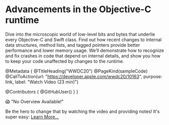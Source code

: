 # Advancements in the Objective-C runtime

Dive into the microscopic world of low-level bits and bytes that underlie every Objective-C and Swift class. Find out how recent changes to internal data structures, method lists, and tagged pointers provide better performance and lower memory usage. We’ll demonstrate how to recognize and fix crashes in code that depend on internal details, and show you how to keep your code unaffected by changes to the runtime.

@Metadata {
   @TitleHeading("WWDC20")
   @PageKind(sampleCode)
   @CallToAction(url: "https://developer.apple.com/wwdc20/10163", purpose: link, label: "Watch Video (23 min)")

   @Contributors {
      @GitHubUser(<replace this with your GitHub handle>)
   }
}

😱 "No Overview Available!"

Be the hero to change that by watching the video and providing notes! It's super easy:
 [Learn More…](https://wwdcnotes.github.io/WWDCNotes/documentation/wwdcnotes/contributing)
